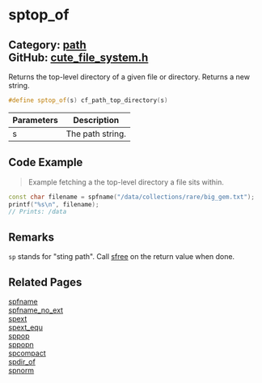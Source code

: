[](../header.md ':include')

# sptop_of

Category: [path](/api_reference?id=path)  
GitHub: [cute_file_system.h](https://github.com/RandyGaul/cute_framework/blob/master/include/cute_file_system.h)  
---

Returns the top-level directory of a given file or directory. Returns a new string.

```cpp
#define sptop_of(s) cf_path_top_directory(s)
```

Parameters | Description
--- | ---
s | The path string.

## Code Example

> Example fetching a the top-level directory a file sits within.

```cpp
const char filename = spfname("/data/collections/rare/big_gem.txt");
printf("%s\n", filename);
// Prints: /data
```

## Remarks

`sp` stands for "sting path". Call [sfree](/string/sfree.md) on the return value when done.

## Related Pages

[spfname](/path/spfname.md)  
[spfname_no_ext](/path/spfname_no_ext.md)  
[spext](/path/spext.md)  
[spext_equ](/path/spext_equ.md)  
[sppop](/path/sppop.md)  
[sppopn](/path/sppopn.md)  
[spcompact](/path/spcompact.md)  
[spdir_of](/path/spdir_of.md)  
[spnorm](/path/spnorm.md)  
